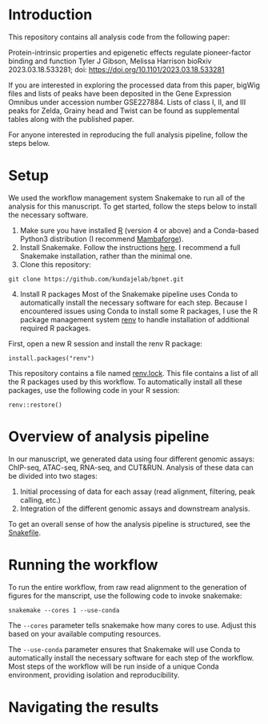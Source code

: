 # Introduction

This repository contains all analysis code from the following paper:

Protein-intrinsic properties and epigenetic effects regulate pioneer-factor binding and function Tyler J Gibson, Melissa Harrison bioRxiv 2023.03.18.533281; doi: <https://doi.org/10.1101/2023.03.18.533281>

If you are interested in exploring the processed data from this paper, bigWig files and lists of peaks have been deposited in the Gene Expression Omnibus under accession number GSE227884.
Lists of class I, II, and III peaks for Zelda, Grainy head and Twist can be found as supplemental tables along with the published paper.

For anyone interested in reproducing the full analysis pipeline, follow the steps below.

# Setup

We used the workflow management system Snakemake to run all of the analysis for this manuscript.
To get started, follow the steps below to install the necessary software.

1.  Make sure you have installed [R](https://www.r-project.org/) (version 4 or above) and a Conda-based Python3 distribution (I recommend [Mambaforge](https://github.com/conda-forge/miniforge#mambaforge)).
2.  Install Snakemake. Follow the instructions [here](https://snakemake.readthedocs.io/en/stable/getting_started/installation.html#installation-via-conda-mamba). I recommend a full Snakemake installation, rather than the minimal one.
3.  Clone this repository:

```         
git clone https://github.com/kundajelab/bpnet.git
```

4.  Install R packages Most of the Snakemake pipeline uses Conda to automatically install the necessary software for each step. Because I encountered issues using Conda to install some R packages, I use the R package management system [renv](https://rstudio.github.io/renv/articles/renv.html) to handle installation of additional required R packages.

First, open a new R session and install the renv R package:

```         
install.packages("renv")
```

This repository contains a file named [renv.lock](renv.lock).
This file contains a list of all the R packages used by this workflow.
To automatically install all these packages, use the following code in your R session:

```         
renv::restore()
```

# Overview of analysis pipeline

In our manuscript, we generated data using four different genomic assays: ChIP-seq, ATAC-seq, RNA-seq, and CUT&RUN.
Analysis of these data can be divided into two stages:

1.  Initial processing of data for each assay (read alignment, filtering, peak calling, etc.)
2.  Integration of the different genomic assays and downstream analysis.

To get an overall sense of how the analysis pipeline is structured, see the [Snakefile](Snakefile).

# Running the workflow

To run the entire workflow, from raw read alignment to the generation of figures for the manscript, use the following code to invoke snakemake:
```
snakemake --cores 1 --use-conda
```

The `--cores` parameter tells snakemake how many cores to use. Adjust this based on your available computing resources.

The `--use-conda` parameter ensures that Snakemake will use Conda to automatically install the necessary software for each step of the workflow. Most steps of the workflow will be run inside of a unique Conda environment, providing isolation and reproducibility. 

# Navigating the results
